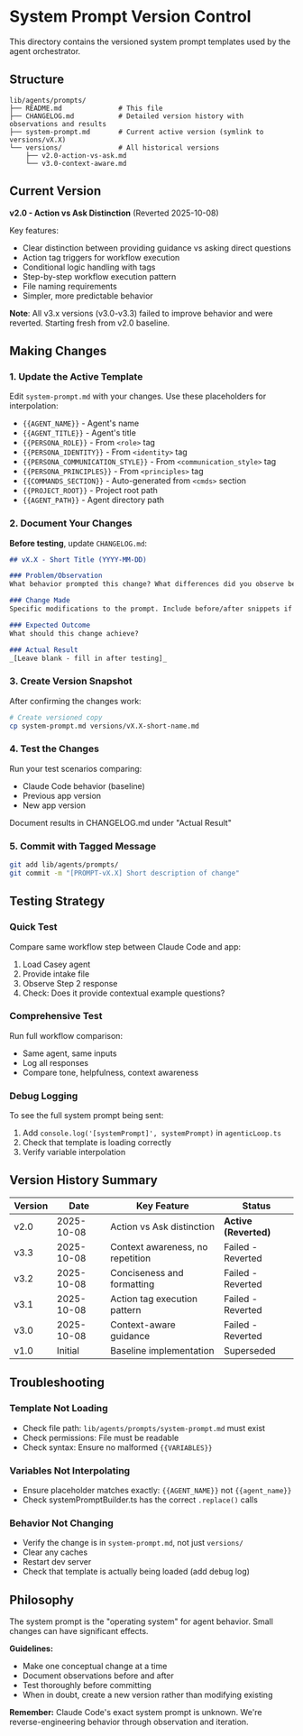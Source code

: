 # System Prompt Version Control

This directory contains the versioned system prompt templates used by the agent orchestrator.

## Structure

```
lib/agents/prompts/
├── README.md              # This file
├── CHANGELOG.md           # Detailed version history with observations and results
├── system-prompt.md       # Current active version (symlink to versions/vX.X)
└── versions/              # All historical versions
    ├── v2.0-action-vs-ask.md
    └── v3.0-context-aware.md
```

## Current Version

**v2.0 - Action vs Ask Distinction** (Reverted 2025-10-08)

Key features:
- Clear distinction between providing guidance vs asking direct questions
- Action tag triggers for workflow execution
- Conditional logic handling with <check> tags
- Step-by-step workflow execution pattern
- File naming requirements
- Simpler, more predictable behavior

**Note**: All v3.x versions (v3.0-v3.3) failed to improve behavior and were reverted. Starting fresh from v2.0 baseline.

## Making Changes

### 1. Update the Active Template

Edit `system-prompt.md` with your changes. Use these placeholders for interpolation:

- `{{AGENT_NAME}}` - Agent's name
- `{{AGENT_TITLE}}` - Agent's title
- `{{PERSONA_ROLE}}` - From `<role>` tag
- `{{PERSONA_IDENTITY}}` - From `<identity>` tag
- `{{PERSONA_COMMUNICATION_STYLE}}` - From `<communication_style>` tag
- `{{PERSONA_PRINCIPLES}}` - From `<principles>` tag
- `{{COMMANDS_SECTION}}` - Auto-generated from `<cmds>` section
- `{{PROJECT_ROOT}}` - Project root path
- `{{AGENT_PATH}}` - Agent directory path

### 2. Document Your Changes

**Before testing**, update `CHANGELOG.md`:

```markdown
## vX.X - Short Title (YYYY-MM-DD)

### Problem/Observation
What behavior prompted this change? What differences did you observe between Claude Code and the app?

### Change Made
Specific modifications to the prompt. Include before/after snippets if helpful.

### Expected Outcome
What should this change achieve?

### Actual Result
_[Leave blank - fill in after testing]_
```

### 3. Create Version Snapshot

After confirming the changes work:

```bash
# Create versioned copy
cp system-prompt.md versions/vX.X-short-name.md
```

### 4. Test the Changes

Run your test scenarios comparing:
- Claude Code behavior (baseline)
- Previous app version
- New app version

Document results in CHANGELOG.md under "Actual Result"

### 5. Commit with Tagged Message

```bash
git add lib/agents/prompts/
git commit -m "[PROMPT-vX.X] Short description of change"
```

## Testing Strategy

### Quick Test
Compare same workflow step between Claude Code and app:
1. Load Casey agent
2. Provide intake file
3. Observe Step 2 response
4. Check: Does it provide contextual example questions?

### Comprehensive Test
Run full workflow comparison:
- Same agent, same inputs
- Log all responses
- Compare tone, helpfulness, context awareness

### Debug Logging
To see the full system prompt being sent:
1. Add `console.log('[systemPrompt]', systemPrompt)` in `agenticLoop.ts`
2. Check that template is loading correctly
3. Verify variable interpolation

## Version History Summary

| Version | Date | Key Feature | Status |
|---------|------|-------------|--------|
| v2.0 | 2025-10-08 | Action vs Ask distinction | **Active (Reverted)** |
| v3.3 | 2025-10-08 | Context awareness, no repetition | Failed - Reverted |
| v3.2 | 2025-10-08 | Conciseness and formatting | Failed - Reverted |
| v3.1 | 2025-10-08 | Action tag execution pattern | Failed - Reverted |
| v3.0 | 2025-10-08 | Context-aware guidance | Failed - Reverted |
| v1.0 | Initial | Baseline implementation | Superseded |

## Troubleshooting

### Template Not Loading
- Check file path: `lib/agents/prompts/system-prompt.md` must exist
- Check permissions: File must be readable
- Check syntax: Ensure no malformed `{{VARIABLES}}`

### Variables Not Interpolating
- Ensure placeholder matches exactly: `{{AGENT_NAME}}` not `{{agent_name}}`
- Check systemPromptBuilder.ts has the correct `.replace()` calls

### Behavior Not Changing
- Verify the change is in `system-prompt.md`, not just `versions/`
- Clear any caches
- Restart dev server
- Check that template is actually being loaded (add debug log)

## Philosophy

The system prompt is the "operating system" for agent behavior. Small changes can have significant effects.

**Guidelines:**
- Make one conceptual change at a time
- Document observations before and after
- Test thoroughly before committing
- When in doubt, create a new version rather than modifying existing

**Remember:** Claude Code's exact system prompt is unknown. We're reverse-engineering behavior through observation and iteration.
